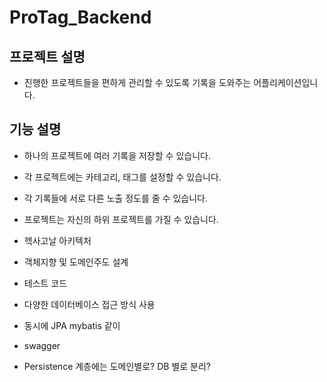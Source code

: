 # ProTag_Backend
## 프로젝트 설명
- 진행한 프로젝트들을 편하게 관리할 수 있도록 기록을 도와주는 어플리케이션입니다.

## 기능 설명
- 하나의 프로젝트에 여러 기록을 저장할 수 있습니다.
- 각 프로젝트에는 카테고리, 태그를 설정할 수 있습니다.
- 각 기록들에 서로 다른 노출 정도를 줄 수 있습니다.
- 프로젝트는 자신의 하위 프로젝트를 가질 수 있습니다.

- 헥사고날 아키텍처
- 객체지향 및 도메인주도 설계
- 테스트 코드
- 다양한 데이터베이스 접근 방식 사용
- 동시에 JPA mybatis 같이
- swagger
- Persistence 계층에는 도메인별로? DB 별로 분리?

